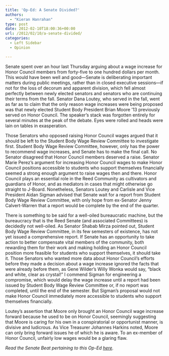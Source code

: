 ```yaml
---
title: 'Op-Ed: A Senate Divided?'
authors: 
  - "Kieran Hanrahan"
type: post
date: 2012-02-10T18:00:36+00:00
url: /2012/02/10/a-senate-divided/
categories:
  - Left Sidebar
  - Opinion

---
```

Senate spent over an hour last Thursday arguing about a wage increase for Honor Council members from forty-five to one hundred dollars per month. This would have been well and good—Senate is deliberating important matters during public meetings, rather than in closed executive sessions—if not for the loss of decorum and apparent division, which fell almost perfectly between newly elected senators and senators who are continuing their terms from the fall. Senator Dana Loutey, who served in the fall, went as far as to claim that the only reason wage increases were being proposed was that newly elected Student Body President Brian Moore ’13 previously served on Honor Council. The speaker’s stack was forgotten entirely for several minutes at the peak of the debate. Eyes were rolled and heads were lain on tables in exasperation.

Those Senators who opposed raising Honor Council wages argued that it should be left to the Student Body Wage Review Committee to investigate first. Student Body Wage Review Committee, however, only has the power to recommend wage increases, and Senate has to make the final call. No Senator disagreed that Honor Council members deserved a raise. Senator Marie Perez’s argument for increasing Honor Council wages to make Honor Council positions accessible to students who support themselves financially seemed a strong enough argument to raise wages then and there. Honor Council plays an essential role in the Reed Community as cultivators and guardians of Honor, and as mediators in cases that might otherwise go straight to J-Board. Nonetheless, Senators Loutey and Carlisle and Vice President Aidan Sigman advised that Senate wait for a report from Student Body Wage Review Committee, with only hope from ex-Senator Jenny Calvert-Warren that a report would be complete by the end of the quarter.

There is something to be said for a well-oiled bureaucratic machine, but the bureaucracy that is the Reed Senate (and associated Committees) is decidedly not well-oiled. As Senator Shabab Mirza pointed out, Student Body Wage Review Committee, in its few semesters of existence, has not yet issued a comprehensive report. If Senate has an opportunity to take action to better compensate vital members of the community, both rewarding them for their work and making holding an Honor Council position more feasible for students who support themselves, it should take it. Those Senators who wanted more data about Honor Council’s efforts before they made a decision about a wage increase ignored the facts that were already before them, as Gene Wilder’s Willy Wonka would say, “black and white, clear as crystal!” I commend Sigman for engineering a compromise, which would delay the wage increase until a report had been issued by Student Body Wage Review Committee or, if no report was completed, until the end of the semester. But Sigman’s proposal would not make Honor Council immediately more accessible to students who support themselves financially.

Loutey’s assertion that Moore only brought an Honor Council wage increase forward because he used to be on Honor Council, seemingly suggesting that Moore is caring for his own in a conspiratorial or opportunist manner, is divisive and ludicrous. As Vice Treasurer Johannes Harkins noted, Moore can only bring forward issues he of which he is aware. To an ex-member of Honor Council, unfairly low wages would be a glaring flaw.

_Read the Senate Beat pertaining to this Op-Ed [here][1]._

 [1]: http://www.reedquest.org/2012/02/senate-beat-or-the-whale/ "Senate Beat; or, The Whale"